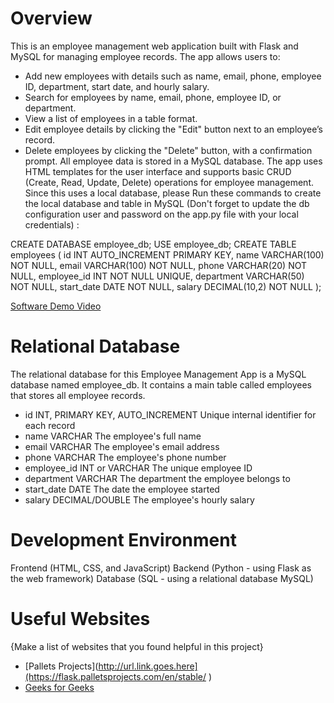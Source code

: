 # Overview

This is an employee management web application built with Flask and MySQL for managing employee records. The app allows users to:

- Add new employees with details such as name, email, phone, employee ID, department, start date, and hourly salary.
- Search for employees by name, email, phone, employee ID, or department.
- View a list of employees in a table format.
- Edit employee details by clicking the "Edit" button next to an employee’s record.
- Delete employees by clicking the "Delete" button, with a confirmation prompt.
All employee data is stored in a MySQL database. The app uses HTML templates for the user interface and supports basic CRUD (Create, Read, Update, Delete) operations for employee management.
Since this uses a local database, please Run these commands to create the local database and table in MySQL (Don't forget to update the db configuration user and password on the app.py file with your local credentials) :

CREATE DATABASE employee_db;
USE employee_db;
CREATE TABLE employees (
    id INT AUTO_INCREMENT PRIMARY KEY,
    name VARCHAR(100) NOT NULL,
    email VARCHAR(100) NOT NULL,
    phone VARCHAR(20) NOT NULL,
    employee_id INT NOT NULL UNIQUE,
    department VARCHAR(50) NOT NULL,
    start_date DATE NOT NULL,
    salary DECIMAL(10,2) NOT NULL
);

[Software Demo Video](http://youtube.link.goes.here)

# Relational Database

The relational database for this Employee Management App is a MySQL database named employee_db. It contains a main table called employees that stores all employee records.

- id	INT, PRIMARY KEY, AUTO_INCREMENT	Unique internal identifier for each record
- name	VARCHAR	The employee's full name
- email	VARCHAR	The employee's email address
- phone	VARCHAR	The employee's phone number
- employee_id	INT or VARCHAR	The unique employee ID
- department	VARCHAR	The department the employee belongs to
- start_date	DATE	The date the employee started
- salary	DECIMAL/DOUBLE	The employee's hourly salary

# Development Environment

Frontend (HTML, CSS, and JavaScript)
Backend (Python - using Flask as the web framework)
Database (SQL - using a relational database MySQL)

# Useful Websites

{Make a list of websites that you found helpful in this project}

- [Pallets Projects](http://url.link.goes.here](https://flask.palletsprojects.com/en/stable/ )
- [Geeks for Geeks](https://www.geeksforgeeks.org/python/flask-tutorial/)
